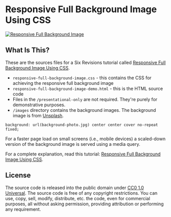 # Responsive Full Background Image Using CSS
[![Responsive Full Background Image](http://cdn.sixrevisions.com/0431-02_responsive_background_demo_ss.jpg)](http://sixrevisions.com/css/responsive-background-image/)

## What Is This?
These are the sources files for a Six Revisions tutorial called [Responsive Full Background Image Using CSS](http://sixrevisions.com/css/responsive-background-image/).

* `responsive-full-background-image.css` - this contains the CSS for achieving the responsive full background image
* `responsive-full-background-image-demo.html` - this is the HTML source code
* Files in the `/presentational-only` are not required. They're purely for demonstrative purposes.
* `/images` directory contains the background images. The background image is from [Unsplash](http://unsplash.com/).


```
background: url(background-photo.jpg) center center cover no-repeat fixed;
```

For a faster page load on small screens (i.e., mobile devices) a scaled-down version of the background image is served using a media query.

For a complete explanation, read this tutorial: [Responsive Full Background Image Using CSS](http://sixrevisions.com/css/responsive-background-image/).

## License
The source code is released into the public domain under [CC0 1.0 Universal](https://github.com/sixrevisions/responsive-full-background-image/blob/master/LICENSE). The source code is free of any copyright restrictions. You can use, copy, sell, modify, distribute, etc. the code, even for commercial purposes, all without asking permission, providing attribution or performing any requirement.
